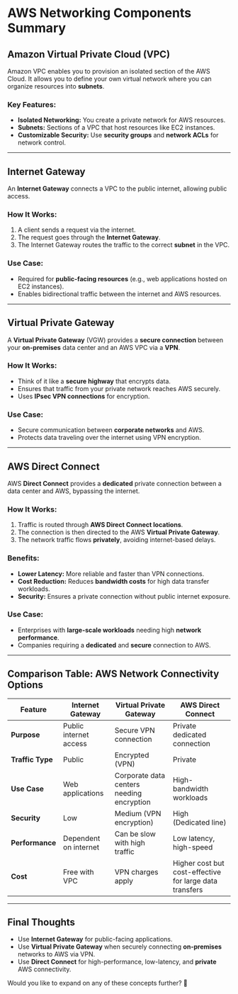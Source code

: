 # AWS Networking Components Summary

## **Amazon Virtual Private Cloud (VPC)**
Amazon VPC enables you to provision an isolated section of the AWS Cloud. It allows you to define your own virtual network where you can organize resources into **subnets**.

### **Key Features:**
- **Isolated Networking:** You create a private network for AWS resources.
- **Subnets:** Sections of a VPC that host resources like EC2 instances.
- **Customizable Security:** Use **security groups** and **network ACLs** for network control.

---

## **Internet Gateway**
An **Internet Gateway** connects a VPC to the public internet, allowing public access.

### **How It Works:**
1. A client sends a request via the internet.
2. The request goes through the **Internet Gateway**.
3. The Internet Gateway routes the traffic to the correct **subnet** in the VPC.

### **Use Case:**
- Required for **public-facing resources** (e.g., web applications hosted on EC2 instances).
- Enables bidirectional traffic between the internet and AWS resources.

---

## **Virtual Private Gateway**
A **Virtual Private Gateway** (VGW) provides a **secure connection** between your **on-premises** data center and an AWS VPC via a **VPN**.

### **How It Works:**
- Think of it like a **secure highway** that encrypts data.
- Ensures that traffic from your private network reaches AWS securely.
- Uses **IPsec VPN connections** for encryption.

### **Use Case:**
- Secure communication between **corporate networks** and AWS.
- Protects data traveling over the internet using VPN encryption.

---

## **AWS Direct Connect**
AWS **Direct Connect** provides a **dedicated** private connection between a data center and AWS, bypassing the internet.

### **How It Works:**
1. Traffic is routed through **AWS Direct Connect locations**.
2. The connection is then directed to the AWS **Virtual Private Gateway**.
3. The network traffic flows **privately**, avoiding internet-based delays.

### **Benefits:**
- **Lower Latency:** More reliable and faster than VPN connections.
- **Cost Reduction:** Reduces **bandwidth costs** for high data transfer workloads.
- **Security:** Ensures a private connection without public internet exposure.

### **Use Case:**
- Enterprises with **large-scale workloads** needing high **network performance**.
- Companies requiring a **dedicated** and **secure** connection to AWS.

---

## **Comparison Table: AWS Network Connectivity Options**

| Feature                | Internet Gateway | Virtual Private Gateway | AWS Direct Connect |
|------------------------|-----------------|-------------------------|---------------------|
| **Purpose**           | Public internet access | Secure VPN connection | Private dedicated connection |
| **Traffic Type**      | Public           | Encrypted (VPN)         | Private |
| **Use Case**          | Web applications | Corporate data centers needing encryption | High-bandwidth workloads |
| **Security**          | Low              | Medium (VPN encryption) | High (Dedicated line) |
| **Performance**       | Dependent on internet | Can be slow with high traffic | Low latency, high-speed |
| **Cost**              | Free with VPC | VPN charges apply | Higher cost but cost-effective for large data transfers |

---

## **Final Thoughts**
- Use **Internet Gateway** for public-facing applications.
- Use **Virtual Private Gateway** when securely connecting **on-premises** networks to AWS via VPN.
- Use **Direct Connect** for high-performance, low-latency, and **private** AWS connectivity.

Would you like to expand on any of these concepts further? 🚀